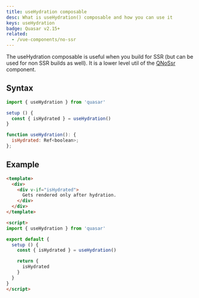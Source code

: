 ```yaml
---
title: useHydration composable
desc: What is useHydration() composable and how you can use it
keys: useHydration
badge: Quasar v2.15+
related:
  - /vue-components/no-ssr
---
```


The useHydration composable is useful when you build for SSR (but can be used for non SSR builds as well). It is a lower level util of the [QNoSsr](/vue-components/no-ssr) component.

## Syntax

```js
import { useHydration } from 'quasar'

setup () {
  const { isHydrated } = useHydration()
}
```

```js
function useHydration(): {
  isHydrated: Ref<boolean>;
};
```

## Example

```html
<template>
  <div>
    <div v-if="isHydrated">
      Gets rendered only after hydration.
    </div>
  </div>
</template>

<script>
import { useHydration } from 'quasar'

export default {
  setup () {
    const { isHydrated } = useHydration()

    return {
      isHydrated
    }
  }
}
</script>
```
